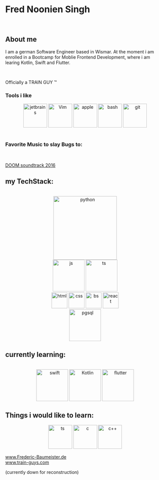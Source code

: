# Fred Noonien Singh
<br>

## About me

I am a german Software Engineer based in Wismar. 
At the moment i am enrolled in a Bootcamp for Moblie Frontend Development, where i am learing Kotlin, Swift and Flutter. 

<br>

  Officially a TRAIN GUY ™️


### Tools i like 
<div align="center">
<img src="https://cdn.jsdelivr.net/gh/devicons/devicon/icons/jetbrains/jetbrains-original.svg" alt="jetbrains" widht="75" height="75"/>
<img src="https://cdn.jsdelivr.net/gh/devicons/devicon/icons/vim/vim-original.svg" alt="Vim" width="75" heigth="75" />
<img src="https://cdn.jsdelivr.net/gh/devicons/devicon/icons/apple/apple-original.svg" alt="apple" width="75" height="75" color="white"/>
<img src="https://cdn.jsdelivr.net/gh/devicons/devicon/icons/bash/bash-original.svg" alt="bash" width="75" height="75" />
<img src="https://cdn.jsdelivr.net/gh/devicons/devicon/icons/git/git-original.svg" alt="git" width="75" height="75"/>


</div>
<br>

### Favorite Music to slay Bugs to:
<br>

[DOOM soundtrack 2016](https://www.youtube.com/watch?v=Jm932Sqwf5E&t=132s)


## my TechStack: 

<br>
<div align="center">
<img src="https://cdn.jsdelivr.net/gh/devicons/devicon/icons/python/python-original-wordmark.svg" alt="python" width="200" height="200" />
<br>
<img src="https://cdn.jsdelivr.net/gh/devicons/devicon/icons/javascript/javascript-original.svg" alt="js" widht="100" height="100" />
<img src="https://cdn.jsdelivr.net/gh/devicons/devicon/icons/typescript/typescript-original.svg" alt="ts" width="100" height="100"/>
<br>
<img src="https://cdn.jsdelivr.net/gh/devicons/devicon/icons/html5/html5-original.svg" alt="html" width="50" height="50" />
<img src="https://cdn.jsdelivr.net/gh/devicons/devicon/icons/css3/css3-original.svg" alt="css" width="50" height="50"/>
<img src="https://cdn.jsdelivr.net/gh/devicons/devicon/icons/bootstrap/bootstrap-original.svg" alt="bs" width="50" height="50" />
<img src="https://cdn.jsdelivr.net/gh/devicons/devicon/icons/react/react-original-wordmark.svg" alt="react" height="50" width="50"/>
<br>
<img src="https://cdn.jsdelivr.net/gh/devicons/devicon/icons/postgresql/postgresql-plain-wordmark.svg" alt="pgsql" width="100" height="100"/>
</div>

## currently learning: 
<br>

<div align="center">
<img src="https://cdn.jsdelivr.net/gh/devicons/devicon/icons/swift/swift-original.svg" alt="swift" width="100" height="100"/>
<img src="https://cdn.jsdelivr.net/gh/devicons/devicon/icons/kotlin/kotlin-original.svg" alt="Kotlin" width="100" height="100" />
<img src="https://cdn.jsdelivr.net/gh/devicons/devicon/icons/flutter/flutter-original.svg" alt="flutter" width="100" height="100" />
</div>


## Things i would like to learn:
<div align="center">

<img src="https://cdn.jsdelivr.net/gh/devicons/devicon/icons/tensorflow/tensorflow-original.svg" alt="ts" width="75" height="75" />
<img src="https://cdn.jsdelivr.net/gh/devicons/devicon/icons/c/c-original.svg" alt="c" width="75" height="75"/>
<img src="https://cdn.jsdelivr.net/gh/devicons/devicon/icons/cplusplus/cplusplus-original.svg" alt="c++" width="75" height="75"/>

 </div>

www.Frederic-Baumeister.de
<br>
www.train-guys.com

(currently down for reconstruction)

